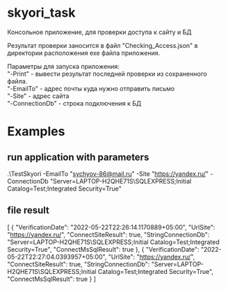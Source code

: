 # skyori_task
Консольное приложение, для проверки доступа к сайту и БД

Результат проверки заносится в файл "Checking_Access.json" в директории расположения exe файла приложения.

Параметры для запуска приложения:</br>
"-Print"  - вывести результат последней проверки из сохраненного файла.</br>
"-EmailTo" - адрес почты куда нужно отправить письмо</br>
"-Site" - адрес сайта</br>
"-ConnectionDb" - строка подключения к БД</br>


# Examples
## run application with parameters
.\TestSkyori -EmailTo "sychyov-86@mail.ru" -Site "https://yandex.ru/" -ConnectionDb "Server=LAPTOP-H2QHE71S\SQLEXPRESS;Initial Catalog=Test;Integrated Security=True"

## file result
[
  {
    "VerificationDate": "2022-05-22T22:26:14.1170889+05:00",
    "UrlSite": "https://yandex.ru/",
    "ConnectSiteResult": true,
    "StringConnectionDb": "Server=LAPTOP-H2QHE71S\\SQLEXPRESS;Initial Catalog=Test;Integrated Security=True",
    "ConnectMsSqlResult": true
  },
  {
    "VerificationDate": "2022-05-22T22:27:04.0393957+05:00",
    "UrlSite": "https://yandex.ru/",
    "ConnectSiteResult": true,
    "StringConnectionDb": "Server=LAPTOP-H2QHE71S\\SQLEXPRESS;Initial Catalog=Test;Integrated Security=True",
    "ConnectMsSqlResult": true
  }
]
